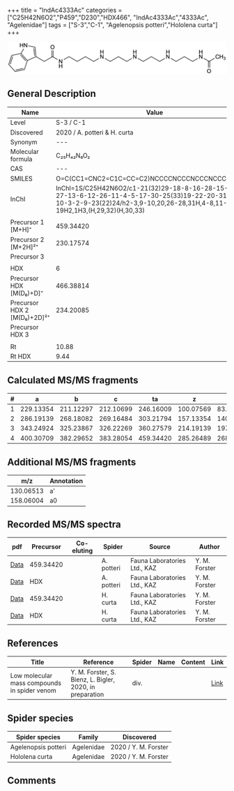 +++
title = "IndAc4333Ac"
categories = ["C25H42N6O2","P459","D230","HDX466",
"IndAc4333Ac","4333Ac",
"Agelenidae"]
tags = ["S-3","C-1",
"Agelenopsis potteri","Hololena curta"]
+++

![](/img/IndAc4333Ac.png)

## General Description

| Name                       | Value              |
|----------------------------|--------------------|
| Level                      | S-3 / C-1          |
| Discovered                 | 2020 / A. potteri & H. curta |
| Synonym                    | ---                |
| Molecular formula          | C₂₅H₄₂N₆O₂                   |
| CAS                        | ---                |
| SMILES | O=C(CC1=CNC2=C1C=CC=C2)NCCCCNCCCNCCCNCCCNC(C)=O  |
| InChI  | InChI=1S/C25H42N6O2/c1-21(32)29-18-8-16-28-15-7-14-27-13-6-12-26-11-4-5-17-30-25(33)19-22-20-31-24-10-3-2-9-23(22)24/h2-3,9-10,20,26-28,31H,4-8,11-19H2,1H3,(H,29,32)(H,30,33)  |
|                            |                    |
| Precursor 1 [M+H]⁺         | 459.34420                   |
| Precursor 2 [M+2H]²⁺       | 230.17574                   |
| Precursor 3                |                    |
|                            |                    |
| HDX                        | 6                   |
| Precursor HDX   [M(D₆)+D]⁺   | 466.38814                   |
| Precursor HDX 2 [M(D₆)+2D]²⁺ | 234.20085                   |
| Precursor HDX 3            |                    |
|                            |                    |
| Rt                         | 10.88                   |
| Rt HDX                     | 9.44                   |

## Calculated MS/MS fragments

| # | a         | b         | c         | ta        | z         | y         | tz        |
|---|-----------|-----------|-----------|-----------|-----------|-----------|-----------|
| 1 | 229.13354 | 211.12297 | 212.10699 | 246.16009 | 100.07569 | 83.04914 | 117.10224 |
| 2 | 286.19139 | 268.18082 | 269.16484 | 303.21794 | 157.13354 | 140.10699 | 174.16009 |
| 3 | 343.24924 | 325.23867 | 326.22269 | 360.27579 | 214.19139 | 197.16484 | 231.21794 |
| 4 | 400.30709 | 382.29652 | 383.28054 | 459.34420 | 285.26489 | 268.23834 | 302.29144 |

## Additional MS/MS fragments

| m/z | Annotation |
|-----|------------|
| 130.06513 | a'         |
| 158.06004 | a0         |

## Recorded MS/MS spectra

| pdf                                             | Precursor | Co-eluting | Spider      | Source                       | Author        |
|-------------------------------------------------|-----------|------------|-------------|------------------------------|---------------|
| [Data](/pdf/A-potteri/459_IndAc4333Ac_Ap.pdf) | 459.34420 |           | A. potteri | Fauna Laboratories Ltd., KAZ | Y. M. Forster |
| [Data](/pdf/A-potteri/459_IndAc4333Ac_Ap_HDX.pdf) | HDX |           | A. potteri | Fauna Laboratories Ltd., KAZ | Y. M. Forster |
| [Data](/pdf/H-curta/459_IndAc4333Ac_Hc.pdf) | 459.34420 |           | H. curta | Fauna Laboratories Ltd., KAZ | Y. M. Forster |
| [Data](/pdf/H-curta/459_IndAc4333Ac_Hc_HDX.pdf) | HDX |           | H. curta | Fauna Laboratories Ltd., KAZ | Y. M. Forster |


## References

| Title | Reference | Spider | Name | Content | Link |
|-------|-----------|--------|------|---------|------|
| Low molecular mass compounds in spider venom      | Y. M. Forster, S. Bienz, L. Bigler, 2020, in preparation          | div.       |   |   | [Link](unknown) |

## Spider species

| Spider species     | Family     | Discovered           |
|--------------------|------------|----------------------|
| Agelenopsis potteri | Agelenidae | 2020 / Y. M. Forster |
| Hololena curta | Agelenidae | 2020 / Y. M. Forster |



## Comments
